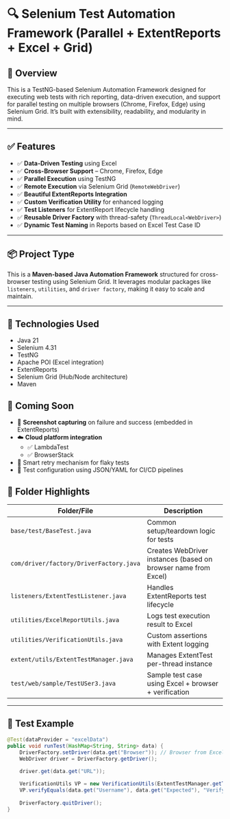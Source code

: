 # 🔍 Selenium Test Automation Framework (Parallel + ExtentReports + Excel + Grid)

## 📌 Overview

This is a TestNG-based Selenium Automation Framework designed for executing web tests with rich reporting, data-driven execution, and support for parallel testing on multiple browsers (Chrome, Firefox, Edge) using Selenium Grid. It’s built with extensibility, readability, and modularity in mind.

---

## ✅ Features

- ✅ **Data-Driven Testing** using Excel
- ✅ **Cross-Browser Support** – Chrome, Firefox, Edge
- ✅ **Parallel Execution** using TestNG
- ✅ **Remote Execution** via Selenium Grid (`RemoteWebDriver`)
- ✅ **Beautiful ExtentReports Integration**
- ✅ **Custom Verification Utility** for enhanced logging
- ✅ **Test Listeners** for ExtentReport lifecycle handling
- ✅ **Reusable Driver Factory** with thread-safety (`ThreadLocal<WebDriver>`)
- ✅ **Dynamic Test Naming** in Reports based on Excel Test Case ID

---


## 📦 Project Type

This is a **Maven-based Java Automation Framework** structured for cross-browser testing using Selenium Grid. It leverages modular packages like `listeners`, `utilities`, and `driver factory`, making it easy to scale and maintain.


---

## 🔧 Technologies Used

- Java 21
- Selenium 4.31
- TestNG
- Apache POI (Excel integration)
- ExtentReports
- Selenium Grid (Hub/Node architecture)
- Maven

## 🚧 Coming Soon

- 📸 **Screenshot capturing** on failure and success (embedded in ExtentReports)
- ☁️ **Cloud platform integration**  
  - ✅ LambdaTest  
  - ✅ BrowserStack
- 🧠 Smart retry mechanism for flaky tests
- 📂 Test configuration using JSON/YAML for CI/CD pipelines

## 📁 Folder Highlights

| Folder/File            | Description                                |
|------------------------|--------------------------------------------|
| `base/test/BaseTest.java` | Common setup/teardown logic for tests     |
| `com/driver/factory/DriverFactory.java` | Creates WebDriver instances (based on browser name from Excel) |
| `listeners/ExtentTestListener.java` | Handles ExtentReports test lifecycle |
| `utilities/ExcelReportUtils.java` | Logs test execution result to Excel |
| `utilities/VerificationUtils.java` | Custom assertions with Extent logging |
| `extent/utils/ExtentTestManager.java` | Manages ExtentTest per-thread instance |
| `test/web/sample/TestUSer3.java` | Sample test case using Excel + browser + verification |

---



## 🧪 Test Example

```java
@Test(dataProvider = "excelData")
public void runTest(HashMap<String, String> data) {
    DriverFactory.setDriver(data.get("Browser")); // Browser from Excel
    WebDriver driver = DriverFactory.getDriver();
    
    driver.get(data.get("URL"));

    VerificationUtils VP = new VerificationUtils(ExtentTestManager.getTest());
    VP.verifyEquals(data.get("Username"), data.get("Expected"), "Verifying Username");
    
    DriverFactory.quitDriver();
}

